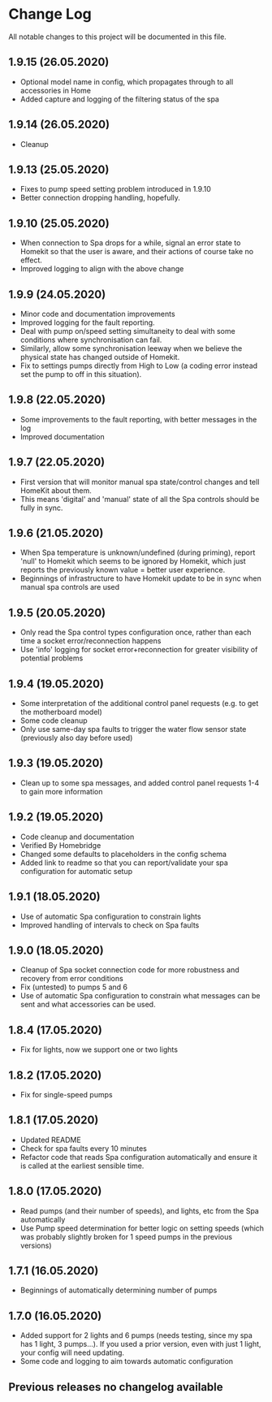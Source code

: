 # Change Log

All notable changes to this project will be documented in this file.

## 1.9.15 (26.05.2020)
- Optional model name in config, which propagates through to all accessories in Home
- Added capture and logging of the filtering status of the spa

## 1.9.14 (26.05.2020)
- Cleanup

## 1.9.13 (25.05.2020)
- Fixes to pump speed setting problem introduced in 1.9.10
- Better connection dropping handling, hopefully.

## 1.9.10 (25.05.2020)
- When connection to Spa drops for a while, signal an error state to Homekit so that the
  user is aware, and their actions of course take no effect.
- Improved logging to align with the above change
  
## 1.9.9 (24.05.2020)
- Minor code and documentation improvements
- Improved logging for the fault reporting.
- Deal with pump on/speed setting simultaneity to deal with some conditions
  where synchronisation can fail.
- Similarly, allow some synchronisation leeway when we believe the physical
  state has changed outside of Homekit.
- Fix to settings pumps directly from High to Low (a coding error instead set
  the pump to off in this situation).

## 1.9.8 (22.05.2020)
- Some improvements to the fault reporting, with better messages in the log
- Improved documentation

## 1.9.7 (22.05.2020)
- First version that will monitor manual spa state/control changes and tell HomeKit about them.
- This means 'digital' and 'manual' state of all the Spa controls should be fully in sync.

## 1.9.6 (21.05.2020)
- When Spa temperature is unknown/undefined (during priming), report 'null' to Homekit which seems to be ignored by Homekit, which just reports the previously known value = better user experience.
- Beginnings of infrastructure to have Homekit update to be in sync when manual spa controls are used

## 1.9.5 (20.05.2020)
- Only read the Spa control types configuration once, rather than each time a socket error/reconnection happens
- Use 'info' logging for socket error+reconnection for greater visibility of potential problems

## 1.9.4 (19.05.2020)
- Some interpretation of the additional control panel requests (e.g. to get the motherboard model)
- Some code cleanup
- Only use same-day spa faults to trigger the water flow sensor state (previously also day before used)

## 1.9.3 (19.05.2020)
- Clean up to some spa messages, and added control panel requests 1-4 to gain more information

## 1.9.2 (19.05.2020)
- Code cleanup and documentation
- Verified By Homebridge
- Changed some defaults to placeholders in the config schema
- Added link to readme so that you can report/validate your spa configuration for automatic setup

## 1.9.1 (18.05.2020)
- Use of automatic Spa configuration to constrain lights
- Improved handling of intervals to check on Spa faults

## 1.9.0 (18.05.2020)
- Cleanup of Spa socket connection code for more robustness and recovery from error conditions
- Fix (untested) to pumps 5 and 6
- Use of automatic Spa configuration to constrain what messages can be sent and what accessories can be used.

## 1.8.4 (17.05.2020)
- Fix for lights, now we support one or two lights

## 1.8.2 (17.05.2020)
- Fix for single-speed pumps

## 1.8.1 (17.05.2020)
- Updated README
- Check for spa faults every 10 minutes
- Refactor code that reads Spa configuration automatically and ensure it is called at
  the earliest sensible time.

## 1.8.0 (17.05.2020)
- Read pumps (and their number of speeds), and lights, etc from the Spa automatically
- Use Pump speed determination for better logic on setting speeds (which was probably
  slightly broken for 1 speed pumps in the previous versions)

## 1.7.1 (16.05.2020)
- Beginnings of automatically determining number of pumps

## 1.7.0 (16.05.2020)
- Added support for 2 lights and 6 pumps (needs testing, since my spa has 1 light, 3 pumps...). If you used a prior version, even with just 1 light, your config will need updating.
- Some code and logging to aim towards automatic configuration

## Previous releases no changelog available



